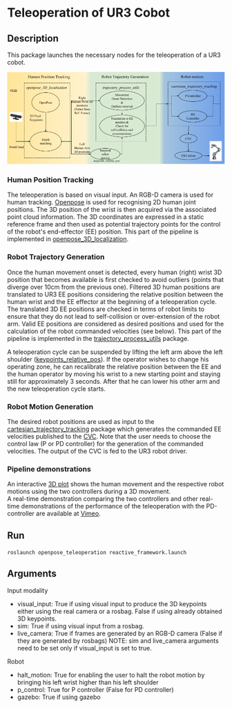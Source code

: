 # Teleoperation of UR3 Cobot

## Description
This package launches the necessary nodes for the teleoperation of a UR3 cobot.

<img src="https://github.com/Roboskel-Manipulation/demo_teleoperation/blob/main/pipeline-git.png" />

### Human Position Tracking
The teleoperation is based on visual input. An RGB-D camera is used for human tracking. [Openpose](https://github.com/CMU-Perceptual-Computing-Lab/openpose) is used for recognising 2D human joint positions. The 3D position of the wrist is then acquired via the associated point cloud information. The 3D  coordinates are expressed in a static reference frame and then used as potential trajectory points for the control of the robot's end-effector (EE) position. This part of the pipeline is implemented in [openpose_3D_localization](https://github.com/Roboskel-Manipulation/openpose_3D_localization).

### Robot Trajectory Generation
Once the human movement onset is detected, every human (right) wrist 3D position that becomes available is first checked to avoid outliers (points that diverge over 10cm from the previous one). Filtered 3D human positions are translated to UR3 EE positions considering the relative position between the human wrist and the EE effector at the beginning of a teleoperation cycle. The translated 3D EE positions are checked in terms of robot limits to ensure that they do not lead to self-collision or over-extension of the robot arm.
Valid EE positions are considered as desired positions and used for the calculation of the robot commanded velocities (see below).  This part of the pipeline is implemented in the [trajectory_process_utils](https://github.com/Roboskel-Manipulation/trajectory_process_utils) package.
 
A teleoperation cycle can be suspended by lifting the left arm above the left shoulder ([keypoints_relative_pos](https://github.com/Roboskel-Manipulation/keypoints_relative_pos)).  If the operator wishes to change his operating zone, he can recalibrate the relative position between the EE and the human operator by moving his wrist to a new starting point and staying still for approximately 3 seconds. After that he can lower his other arm and the new teleoperation cycle starts. 
 
### Robot Motion Generation
 
The desired robot positions are used as input to the [cartesian_trajectory_tracking](https://github.com/Roboskel-Manipulation/cartesian_trajectory_tracking) package which generates the commanded EE velocities published to the [CVC](https://github.com/Roboskel-Manipulation/manos/tree/updated_driver/manos_cartesian_control). Note that the user needs to choose the control law (P or PD controller) for the generation of the commanded velocities. The output of the CVC is fed to the UR3 robot driver.

### Pipeline demonstrations 
An interactive [3D plot](https://htmlpreview.github.io/?https://github.com/Roboskel-Manipulation/demo_teleoperation/blob/main/3D_visualization.html) shows the human movement and the respective robot motions using the two controllers during a 3D movement.  
A real-time demonstration comparing the two controllers and other real-time demonstrations of the performance of the teleoperation with the PD-controller are available at [Vimeo](https://vimeo.com/showcase/7718151/).

## Run
`roslaunch openpose_teleoperation reactive_framework.launch`

## Arguments
Input modality
* visual_input: True if using visual input to produce the 3D keypoints either using the real camera or a rosbag. False if using already obtained 3D keypoints.
* sim: True if using visual input from a rosbag.
* live_camera: True if frames are generated by an RGB-D camera (False if they are generated by rosbags)
NOTE: sim and live_camera arguments need to be set only if visual_input is set to true.

Robot
* halt_motion: True for enabling the user to halt the robot motion by bringing his left wrist higher than his left shoulder
* p_control: True for P controller (False for PD controller)
* gazebo: True if using gazebo
